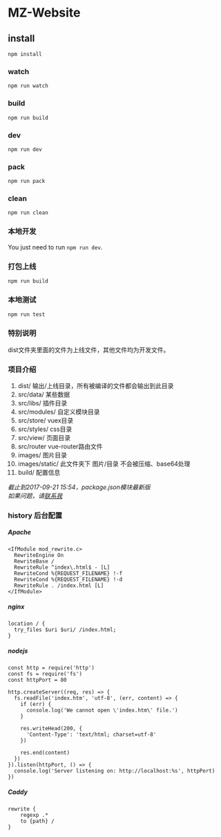 # MZ-Website

## install 	
`npm install` 	
	
### watch 	
`npm run watch` 
### build 	
`npm run build` 
### dev 
`npm run dev`   
### pack    
`npm run pack`   
### clean   
`npm run clean`  

### 本地开发  	
You just need to run `npm run dev`. 	

### 打包上线  
`npm run build` 	

### 本地测试  
`npm run test`  

### 特别说明  
dist文件夹里面的文件为上线文件，其他文件均为开发文件。 

### 项目介绍    
1. dist/ 输出/上线目录，所有被编译的文件都会输出到此目录   
1. src/data/ 某些数据   
1. src/libs/ 插件目录   
1. src/modules/ 自定义模块目录 
1. src/store/ vuex目录   
1. src/styles/ css目录    
1. src/view/ 页面目录   
1. src/router vue-router路由文件    
1. images/ 图片目录 
1. images/static/ 此文件夹下 图片/目录 不会被压缩、base64处理     
1. build/ 配置信息  

*截止到2017-09-21 15:54，package.json模块最新版*   
*如果问题，请[联系我](mailto:hezhe@ihangmei.com)*    


### history 后台配置    
##### Apache    
```
<IfModule mod_rewrite.c>
  RewriteEngine On
  RewriteBase /
  RewriteRule ^index\.html$ - [L]
  RewriteCond %{REQUEST_FILENAME} !-f
  RewriteCond %{REQUEST_FILENAME} !-d
  RewriteRule . /index.html [L]
</IfModule>
```	

##### nginx     
```
location / {
  try_files $uri $uri/ /index.html;
}
```	
##### nodejs    
```
const http = require('http')
const fs = require('fs')
const httpPort = 80

http.createServer((req, res) => {
  fs.readFile('index.htm', 'utf-8', (err, content) => {
    if (err) {
      console.log('We cannot open \'index.htm\' file.')
    }

    res.writeHead(200, {
      'Content-Type': 'text/html; charset=utf-8'
    })

    res.end(content)
  })
}).listen(httpPort, () => {
  console.log('Server listening on: http://localhost:%s', httpPort)
})
``` 	
##### Caddy     
```
rewrite {
    regexp .*
    to {path} /
}
```  